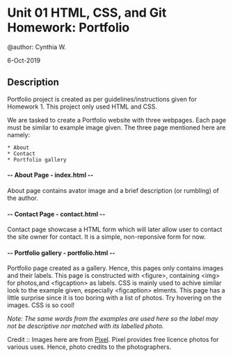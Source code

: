 Unit 01 HTML, CSS, and Git Homework: Portfolio
=================================

@author: Cynthia W.

6-Oct-2019

Description
--------------

Portfolio project is created as per guidelines/instructions given for Homework 1. This project only used HTML and CSS. 

We are tasked to create a Portfolio website with three webpages. Each page must be similar to example image given. The three page mentioned here are namely: 

    * About 
    * Contact 
    * Portfolio gallery


<h4>-- About Page - index.html --</h4>
About page contains avator image and a brief description (or rumbling) of the author. 


<h4>-- Contact Page - contact.html --</h4>
Contact page showcase a HTML form which will later allow user to contact the site owner for contact. It is a simple, non-reponsive form for now. 

<h4>-- Portfolio gallery - portfolio.html --</h4>
Portfolio page created as a gallery. Hence, this pages only contains images and their labels.  This page is constructed with &lt;figure&gt;, containing &lt;img&gt; for photos,and &lt;figcaption&gt; as labels. CSS is mainly used to achive similar look to the example given, especially &lt;figcaption&gt; elments. This page has a little surprise since it is too boring with a list of photos. Try hovering on the images. CSS is so cool!

<em>Note: The same words from the examples are used here so the label may not be descriptive nor matched with its labelled photo.</em>

Credit :: Images here are from [Pixel](https://www.pexels.com). Pixel provides free licence photos for various uses. Hence, photo credits to the photographers. 

    
